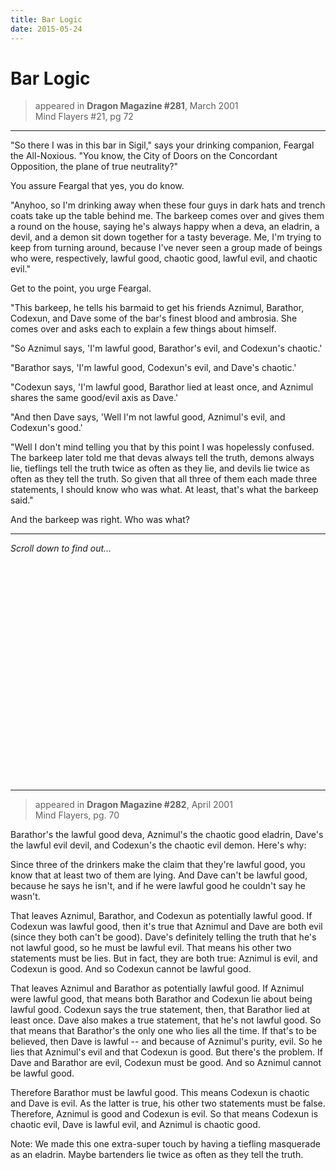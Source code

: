 ```yaml
---
title: Bar Logic
date: 2015-05-24
---
```


# Bar Logic

> appeared in **Dragon Magazine #281**, March 2001  
> Mind Flayers #21, pg 72

-----

"So there I was in this bar in Sigil," says your drinking companion,
Feargal the All-Noxious. "You know, the City of Doors on the Concordant
Opposition, the plane of true neutrality?"

You assure Feargal that yes, you do know.

"Anyhoo, so I'm drinking away when these four guys in dark hats and trench
coats take up the table behind me. The barkeep comes over and gives them a
round on the house, saying he's always happy when a deva, an eladrin,
a devil, and a demon sit down together for a tasty beverage. Me, I'm trying
to keep from turning around, because I've never seen a group made of beings
who were, respectively, lawful good, chaotic good, lawful evil, and chaotic
evil."

Get to the point, you urge Feargal.

"This barkeep, he tells his barmaid to get his friends Aznimul, Barathor,
Codexun, and Dave some of the bar's finest blood and ambrosia. She comes
over and asks each to explain a few things about himself.

"So Aznimul says, 'I'm lawful good, Barathor's evil, and Codexun's
chaotic.'

"Barathor says, 'I'm lawful good, Codexun's evil, and Dave's chaotic.'

"Codexun says, 'I'm lawful good, Barathor lied at least once, and Aznimul
shares the same good/evil axis as Dave.'

"And then Dave says, 'Well I'm not lawful good, Aznimul's evil, and
Codexun's good.'

"Well I don't mind telling you that by this point I was hopelessly
confused. The barkeep later told me that devas always tell the truth,
demons always lie, tieflings tell the truth twice as often as they lie, and
devils lie twice as often as they tell the truth. So given that all three
of them each made three statements, I should know who was what. At least,
that's what the barkeep said."

And the barkeep was right. Who was what?

-----

*Scroll down to find out...*

<div class="bigspacer" style="height: 25em;"></div>

-----

> appeared in **Dragon Magazine #282**, April 2001  
> Mind Flayers, pg. 70

Barathor's the lawful good deva, Aznimul's the chaotic good eladrin, Dave's
the lawful evil devil, and Codexun's the chaotic evil demon. Here's why:

Since three of the drinkers make the claim that they're lawful good, you
know that at least two of them are lying. And Dave can't be lawful good,
because he says he isn't, and if he were lawful good he couldn't say he
wasn't.

That leaves Aznimul, Barathor, and Codexun as potentially lawful good. If
Codexun was lawful good, then it's true that Aznimul and Dave are both evil
(since they both can't be good). Dave's definitely telling the truth that
he's not lawful good, so he must be lawful evil. That means his other two
statements must be lies. But in fact, they are both true: Aznimul is evil,
and Codexun is good. And so Codexun cannot be lawful good.

That leaves Aznimul and Barathor as potentially lawful good. If Aznimul
were lawful good, that means both Barathor and Codexun lie about being
lawful good. Codexun says the true statement, then, that Barathor lied at
least once. Dave also makes a true statement, that he's not lawful good. So
that means that Barathor's the only one who lies all the time. If that's to
be believed, then Dave is lawful -- and because of Aznimul's purity, evil.
So he lies that Aznimul's evil and that Codexun is good. But there's the
problem. If Dave and Barathor are evil, Codexun must be good. And so
Aznimul cannot be lawful good.

Therefore Barathor must be lawful good. This means Codexun is chaotic and
Dave is evil. As the latter is true, his other two statements must be
false. Therefore, Aznimul is good and Codexun is evil. So that means
Codexun is chaotic evil, Dave is lawful evil, and Aznimul is chaotic good.

Note: We made this one extra-super touch by having a tiefling masquerade as
an eladrin. Maybe bartenders lie twice as often as they tell the truth.
